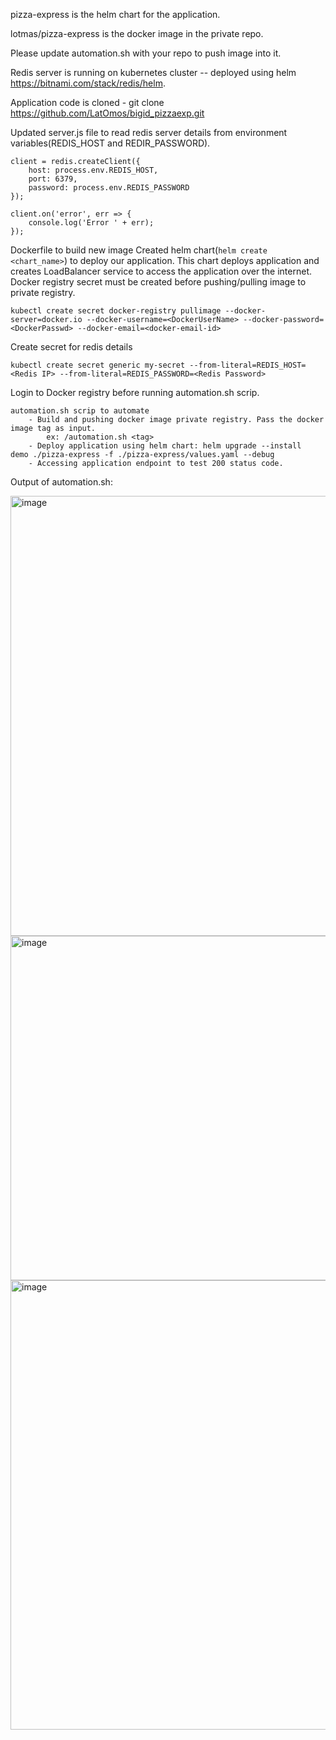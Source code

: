 pizza-express is the helm chart for the application.

lotmas/pizza-express is the docker image in the private repo. 

Please update automation.sh with your repo to push image into it.

Redis server is running on kubernetes cluster -- deployed using helm https://bitnami.com/stack/redis/helm.

Application code is cloned - git clone https://github.com/LatOmos/bigid_pizzaexp.git

Updated server.js file to read redis server details from environment variables(REDIS_HOST and REDIR_PASSWORD).

```
client = redis.createClient({
    host: process.env.REDIS_HOST,
    port: 6379,
    password: process.env.REDIS_PASSWORD
});

client.on('error', err => {
    console.log('Error ' + err);
});
```
Dockerfile to build new image
Created helm chart(```helm create <chart_name>```) to deploy our application. This chart deploys application and creates LoadBalancer service to access the application over the internet.
Docker registry secret must be created before pushing/pulling image to private registry.

    kubectl create secret docker-registry pullimage --docker-server=docker.io --docker-username=<DockerUserName> --docker-password=<DockerPasswd> --docker-email=<docker-email-id> 
    
Create secret for redis details
```
kubectl create secret generic my-secret --from-literal=REDIS_HOST=<Redis IP> --from-literal=REDIS_PASSWORD=<Redis Password>     
```

Login to Docker registry before running automation.sh scrip.     
```
automation.sh scrip to automate
    - Build and pushing docker image private registry. Pass the docker image tag as input.
        ex: /automation.sh <tag>
    - Deploy application using helm chart: helm upgrade --install  demo ./pizza-express -f ./pizza-express/values.yaml --debug
    - Accessing application endpoint to test 200 status code.
```

Output of automation.sh:


<img width="704" alt="image" src="https://user-images.githubusercontent.com/88339614/155887065-315ecf97-5903-4962-a25f-886a2e780628.png">

<img width="551" alt="image" src="https://user-images.githubusercontent.com/88339614/155887179-c71a07cd-3f98-4a81-9080-0af52c054881.png">

<img width="719" alt="image" src="https://user-images.githubusercontent.com/88339614/155887378-c511636a-e073-4675-904c-6260b25ff4b2.png">

